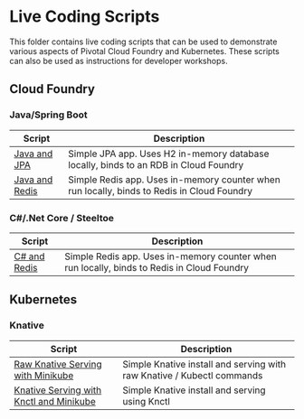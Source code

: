 # Live Coding Scripts

This folder contains live coding scripts that can be used to demonstrate various aspects of Pivotal Cloud Foundry and Kubernetes. These scripts can also be used as instructions for developer workshops.

## Cloud Foundry

### Java/Spring Boot

Script | Description
--|--
[Java and JPA](JavaJPA.MD)| Simple JPA app. Uses H2 in-memory database locally, binds to an RDB in Cloud Foundry 
[Java and Redis](JavaRedis.MD) | Simple Redis app. Uses in-memory counter when run locally, binds to Redis in Cloud Foundry

### C#/.Net Core / Steeltoe

Script | Description
--|--
[C# and Redis](DotNetCoreRedis.md) | Simple Redis app. Uses in-memory counter when run locally, binds to Redis in Cloud Foundry

## Kubernetes

### Knative

Script | Description
--|--
[Raw Knative Serving with Minikube](KnativeMinikube.md) | Simple Knative install and serving with raw Knative / Kubectl commands
[Knative Serving with Knctl and Minikube](KnativeAndKnctlMinikube.md) | Simple Knative install and serving using Knctl

